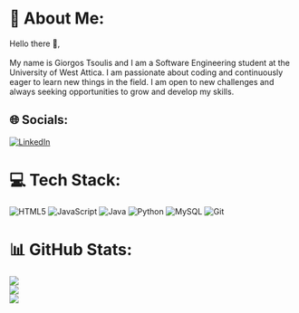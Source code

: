 # 💫 About Me:
Hello there 👋,<br><br>My name is Giorgos Tsoulis and I am a Software Engineering student at the University of West Attica. I am passionate about coding and continuously eager to learn new things in the field. I am open to new challenges and always seeking opportunities to grow and develop my skills.


## 🌐 Socials:
[![LinkedIn](https://img.shields.io/badge/LinkedIn-%230077B5.svg?logo=linkedin&logoColor=white)](https://www.linkedin.com/in/giorgostsoulis) 

# 💻 Tech Stack:
![HTML5](https://img.shields.io/badge/html5-%23E34F26.svg?style=for-the-badge&logo=html5&logoColor=white) ![JavaScript](https://img.shields.io/badge/javascript-%23323330.svg?style=for-the-badge&logo=javascript&logoColor=%23F7DF1E) ![Java](https://img.shields.io/badge/java-%23ED8B00.svg?style=for-the-badge&logo=openjdk&logoColor=white) ![Python](https://img.shields.io/badge/python-3670A0?style=for-the-badge&logo=python&logoColor=ffdd54) ![MySQL](https://img.shields.io/badge/mysql-4479A1.svg?style=for-the-badge&logo=mysql&logoColor=white) ![Git](https://img.shields.io/badge/git-%23F05033.svg?style=for-the-badge&logo=git&logoColor=white)
# 📊 GitHub Stats:
![](https://github-readme-stats.vercel.app/api?username=GiorgosTsoulis&theme=dark&hide_border=false&include_all_commits=true&count_private=true)<br/>
![](https://github-readme-streak-stats.herokuapp.com/?user=GiorgosTsoulis&theme=dark&hide_border=false)<br/>
![](https://github-readme-stats.vercel.app/api/top-langs/?username=GiorgosTsoulis&theme=dark&hide_border=false&include_all_commits=true&count_private=true&layout=compact)

<!-- Proudly created with GPRM ( https://gprm.itsvg.in ) -->
